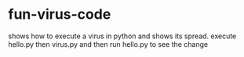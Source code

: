 # fun-virus-code
shows how to execute a virus in python and shows its spread.
execute hello.py then virus.py and then run hello.py to see the change
